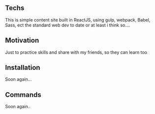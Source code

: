 ## Techs

This is simple content site built in ReactJS, using gulp, webpack, Babel, Sass, ect the standard web dev to date or at least i think so....


## Motivation

Just to practice skills and share with my friends, so they can learn too

## Installation

Soon again...

## Commands

Soon again..
